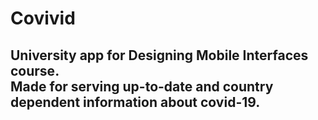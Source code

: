 # Covivid
## University app for Designing Mobile Interfaces course. <br> Made for serving up-to-date and country dependent information about covid-19.